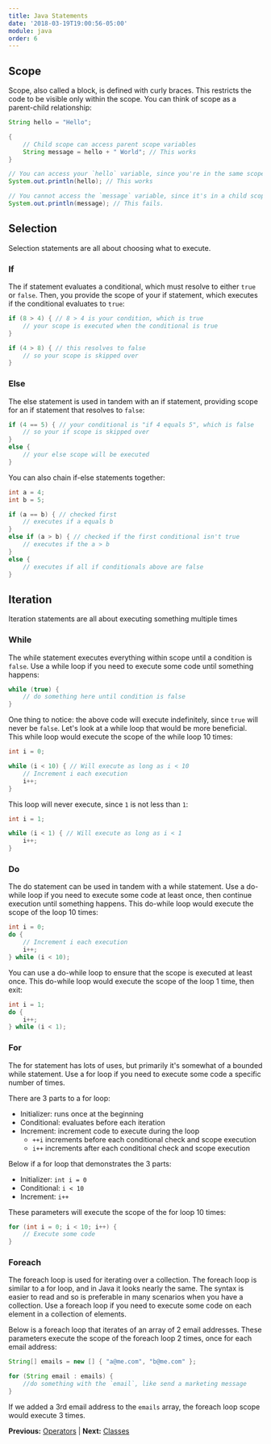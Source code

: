 ```yaml
---
title: Java Statements
date: '2018-03-19T19:00:56-05:00'
module: java
order: 6
---
```


## Scope

Scope, also called a block, is defined with curly braces. This restricts the code to be visible only within the scope. You can think of scope as a parent-child relationship:

```java
String hello = "Hello";

{
    // Child scope can access parent scope variables
    String message = hello + " World"; // This works
}

// You can access your `hello` variable, since you're in the same scope
System.out.println(hello); // This works

// You cannot access the `message` variable, since it's in a child scope
System.out.println(message); // This fails.
```

## Selection

Selection statements are all about choosing what to execute.

### If

The if statement evaluates a conditional, which must resolve to either `true` or `false`. Then, you provide the scope of your if statement, which executes if the conditional evaluates to `true`:

```java
if (8 > 4) { // 8 > 4 is your condition, which is true
    // your scope is executed when the conditional is true
}

if (4 > 8) { // this resolves to false
    // so your scope is skipped over
}
```

### Else

The else statement is used in tandem with an if statement, providing scope for an if statement that resolves to `false`:

```java
if (4 == 5) { // your conditional is "if 4 equals 5", which is false
    // so your if scope is skipped over
}
else {
    // your else scope will be executed
}
```

You can also chain if-else statements together:

```java
int a = 4;
int b = 5;

if (a == b) { // checked first
    // executes if a equals b
}
else if (a > b) { // checked if the first conditional isn't true
    // executes if the a > b
}
else {
    // executes if all if conditionals above are false
}
```

## Iteration

Iteration statements are all about executing something multiple times

### While

The while statement executes everything within scope until a condition is `false`. Use a while loop if you need to execute some code until something happens:

```java
while (true) {
    // do something here until condition is false
}
```

One thing to notice: the above code will execute indefinitely, since `true` will never be `false`. Let's look at a while loop that would be more beneficial. This while loop would execute the scope of the while loop 10 times:

```java
int i = 0;

while (i < 10) { // Will execute as long as i < 10
    // Increment i each execution
    i++;
}
```

This loop will never execute, since `1` is not less than `1`:

```java
int i = 1;

while (i < 1) { // Will execute as long as i < 1
    i++;
}
```

### Do

The do statement can be used in tandem with a while statement. Use a do-while loop if you need to execute some code at least once, then continue execution until something happens. This do-while loop would execute the scope of the loop 10 times:

```java
int i = 0;
do {
    // Increment i each execution
    i++;
} while (i < 10);
```

You can use a do-while loop to ensure that the scope is executed at least once. This do-while loop would execute the scope of the loop 1 time, then exit:

```java
int i = 1;
do {
    i++;
} while (i < 1);
```

### For

The for statement has lots of uses, but primarily it's somewhat of a bounded while statement. Use a for loop if you need to execute some code a specific number of times.

There are 3 parts to a for loop:

* Initializer: runs once at the beginning
* Conditional: evaluates before each iteration
* Increment: increment code to execute during the loop
  * `++i` increments before each conditional check and scope execution
  * `i++` increments after each conditional check and scope execution

Below if a for loop that demonstrates the 3 parts:

* Initializer: `int i = 0`
* Conditional: `i < 10`
* Increment: `i++`

These parameters will execute the scope of the for loop 10 times:

```java
for (int i = 0; i < 10; i++) {
    // Execute some code
}
```

### Foreach

The foreach loop is used for iterating over a collection. The foreach loop is similar to a for loop, and in Java it looks nearly the same. The syntax is easier to read and so is preferable in many scenarios when you have a collection. Use a foreach loop if you need to execute some code on each element in a collection of elements.

Below is a foreach loop that iterates of an array of 2 email addresses. These parameters execute the scope of the foreach loop 2 times, once for each email address:

```java
String[] emails = new [] { "a@me.com", "b@me.com" };

for (String email : emails) {
    //do something with the `email`, like send a marketing message
}
```

If we added a 3rd email address to the `emails` array, the foreach loop scope would execute 3 times.

**Previous:** [Operators](operators.markdown) |
**Next:** [Classes](classes.markdown)
